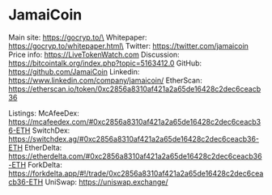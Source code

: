 # JamaiCoin

Main site: https://gocryp.to/\
Whitepaper: https://gocryp.to/whitepaper.html\
Twitter: https://twitter.com/jamaicoin
Price info: https://LiveTokenWatch.com
Discussion: https://bitcointalk.org/index.php?topic=5163412.0
GitHub: https://github.com/JamaiCoin
Linkedin: https://www.linkedin.com/company/jamaicoin/
EtherScan: https://etherscan.io/token/0xc2856a8310af421a2a65de16428c2dec6ceacb36

Listings:
McAfeeDex: https://mcafeedex.com/#0xc2856a8310af421a2a65de16428c2dec6ceacb36-ETH
SwitchDex: https://switchdex.ag/#0xc2856a8310af421a2a65de16428c2dec6ceacb36-ETH
EtherDelta: https://etherdelta.com/#0xc2856a8310af421a2a65de16428c2dec6ceacb36-ETH
ForkDelta: https://forkdelta.app/#!/trade/0xc2856a8310af421a2a65de16428c2dec6ceacb36-ETH
UniSwap: https://uniswap.exchange/

